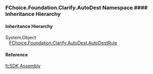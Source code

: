 ﻿### FChoice.Foundation.Clarify.AutoDest Namespace #### Inheritance Hierarchy

#### Inheritance Hierarchy

System.Object  
   [FChoice.Foundation.Clarify.AutoDest.AutoDestRule](fcSDK~FChoice.Foundation.Clarify.AutoDest.AutoDestRule.md)  



#### Reference

[fcSDK Assembly](fcSDK.md)